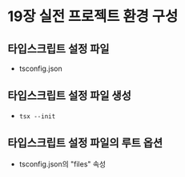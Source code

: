 # 19장 실전 프로젝트 환경 구성

## 타입스크립트 설정 파일
- tsconfig.json

## 타입스크립트 설정 파일 생성
- ```tsx --init```

## 타입스크립트 설정 파일의 루트 옵션
- tsconfig.json의 "files" 속성